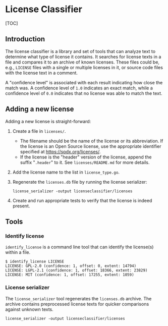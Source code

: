 # License Classifier

[TOC]

## Introduction

The license classifier is a library and set of tools that can analyze text to
determine what type of license it contains. It searches for license texts in a
file and compares it to an archive of known licenses. These files could be,
e.g., `LICENSE` files with a single or multiple licenses in it, or source code
files with the license text in a comment.

A "confidence level" is associated with each result indicating how close the
match was. A confidence level of `1.0` indicates an exact match, while a
confidence level of `0.0` indicates that no license was able to match the text.

## Adding a new license

Adding a new license is straight-forward:

1.  Create a file in `licenses/`.

    *   The filename should be the name of the license or its abbreviation. If
        the license is an Open Source license, use the appropriate identifier
        specified at https://spdx.org/licenses/.
    *   If the license is the "header" version of the license, append the suffix
        "`.header`" to it. See `licenses/README.md` for more details.

2.  Add the license name to the list in `license_type.go`.

3.  Regenerate the `licenses.db` file by running the license serializer:

    ```shell
    license_serializer -output licenseclassifier/licenses
    ```

4.  Create and run appropriate tests to verify that the license is indeed
    present.

## Tools

### Identify license

`identify_license` is a command line tool that can identify the license(s)
within a file.

```shell
$ identify_license LICENSE
LICENSE: GPL-2.0 (confidence: 1, offset: 0, extent: 14794)
LICENSE: LGPL-2.1 (confidence: 1, offset: 18366, extent: 23829)
LICENSE: MIT (confidence: 1, offset: 17255, extent: 1059)
```

### License serializer

The `license_serializer` tool regenerates the `licenses.db` archive. The archive
contains preprocessed license texts for quicker comparisons against unknown
texts.

```shell
license_serializer -output licenseclassifier/licenses
```
